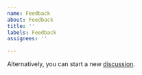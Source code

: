 ```yaml
---
name: Feedback
about: Feedback
title: ''
labels: Feedback
assignees: ''

---
```


Alternatively, you can start a new [discussion](https://github.com/mrbungle64/ioBroker.ecovacs-deebot/discussions/new).
